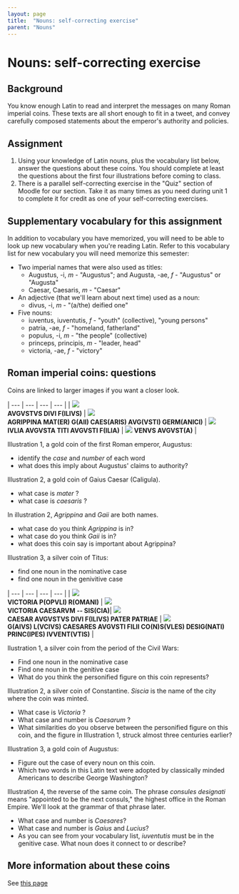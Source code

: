 ```yaml
---
layout: page
title:  "Nouns: self-correcting exercise"
parent: "Nouns"
---
```



# Nouns: self-correcting exercise

## Background

You know enough Latin to read and interpret the messages on many Roman imperial coins.  These texts are all short enough to fit in a tweet, and convey carefully composed statements about the emperor's authority and policies.

## Assignment

1. Using your knowledge of Latin nouns, plus the vocabulary list below, answer the questions about these coins. You should complete at least the questions about the first four illustrations before coming to class.
2. There is a parallel self-correcting exercise in the "Quiz" section of Moodle for our section.  Take it as many times as you need during unit 1 to complete it for credit as one of your self-correcting exercises.

## Supplementary vocabulary for this assignment

In addition to vocabulary you have memorized, you will need to be able to look up new vocabulary when you're reading Latin.  Refer to this vocabulary list for new vocabulary you will need memorize this semester:

- Two imperial names that were also used as titles:
    - Augustus, -i, *m* - "Augustus"; and Augusta, -ae, *f* - "Augustus" or "Augusta"
    - Caesar, Caesaris, *m* - "Caesar"
- An adjective (that we'll learn about next time) used as a noun:
    - divus, -i, *m* -  "(a/the) deified one"
- Five  nouns:
    - iuventus, iuventutis, *f* - "youth" (collective), "young persons"
    - patria, -ae, *f* - "homeland, fatherland"
    - populus, -i, *m* - "the people" (collective)
    - princeps, principis, *m* - "leader, head"
    - victoria, -ae, *f* - "victory"



## Roman imperial coins:  questions


Coins are linked to larger images if you want a closer look.  


| --- | --- | --- | --- |
| [![](../../../imgs/ric1_2_aug.164a.png)](../../../imgs/ric1_2_aug.164a.png) <br/> **AVGVSTVS DIVI F(ILIVS)** | [![](../../../imgs/ric-1_2-gai-7.png)](../../../imgs/ric-1_2-gai-7.png) <br/> **AGRIPPINA MAT(ER) G(AII) CAES(ARIS) AVG(VSTI) GERM(ANICI)** | [![](../../../imgs/ric2_1_2_tit-388.png)](../../../imgs/ric2_1_2_tit-388.png) <br/> **IVLIA AVGVSTA TITI AVGVSTI F(ILIA)** | [![](../../../imgs/ric2_1_2_tit-388-rev.png)](../../../imgs/ric2_1_2_tit-388-rev.png) **VENVS AVGVST(A)** |



Illustration 1, a gold coin of the first Roman emperor, Augustus:

- identify the *case* and *number* of each word
- what does this imply about Augustus' claims to authority?

Illustration 2, a gold coin of Gaius Caesar (Caligula).

- what case is *mater* ?
- what case is *caesaris* ?

In illustration 2, *Agrippina* and *Gaii* are both names.

- what case do you think *Agrippina* is in?
- what case do you think *Gaii* is in?
- what does this coin say is important about Agrippina?

Illustration 3, a silver coin of Titus:

- find one noun in the nominative case
- find one noun in the genivitive case


| --- | --- | --- | --- |
| [![](../../../imgs/ric1_2_cw_12.png)](../../../imgs/ric1_2_cw_12.png) <br/> **VICTORIA P(OPVLI) R(OMANI)** | ![](../../../imgs/ric7_sis_213.png) <br/> **VICTORIA CAESARVM -- SIS(CIA)**| [![](../../../imgs/ric1_2_aug.209.png)](../../../imgs/ric1_2_aug.209.png) <br/> **CAESAR AVGVSTVS DIVI F(ILIVS) PATER PATRIAE** | [![](../../../imgs/ric_1_2_aug_209_rev.png)](../../../imgs/ric_1_2_aug_209_rev.png) <br/> **G(AIVS) L(VCIVS) CAESARES AVGVSTI FILII CO(N)S(VLES) DESIG(NATI) PRINC(IPES) IVVENT(VTIS)** |



Ilustration 1, a silver coin from the period of the Civil Wars:

- Find one noun in the nominative case
- Find one noun in the genitive case
- What do you think the personified figure on this coin represents?

Illustration 2, a silver coin of Constantine.  *Siscia* is the name of the city where the coin was minted.  

- What case is *Victoria* ?
- What case and number is *Caesarum* ?
- What similarities do you observe between the personified figure on this coin, and the figure in Illustration 1, struck almost three centuries earlier?


Illustration 3, a gold coin of Augustus:

- Figure out the case of every noun on this coin.
- Which two words in this Latin text were adopted by classically minded Americans to describe George Washington?


Illustration 4, the reverse of the same coin.  The phrase *consules designati* means "appointed to be the next consuls," the highest office in the Roman Empire.  We'll look at the grammar of that phrase later.

- What case and number is *Caesares*?
- What case and number is *Gaius* and *Lucius*?
- As you can see from your vocabulary list, *iuventutis* must be in the genitive case.  What noun does it connect to or describe?


## More information about these coins

See [this page](./more/)
